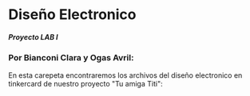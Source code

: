 # Diseño Electronico 
##### Proyecto LAB I 
### Por Bianconi Clara y Ogas Avril:
En esta carepeta encontraremos los archivos del diseño electronico en tinkercard de nuestro proyecto "Tu amiga Titi":

